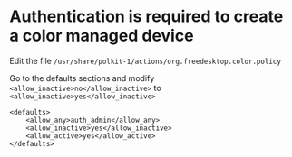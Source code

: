 # Authentication is required to create a color managed device

Edit the file `/usr/share/polkit-1/actions/org.freedesktop.color.policy`

Go to the defaults sections and modify `<allow_inactive>no</allow_inactive>` to `<allow_inactive>yes</allow_inactive>`
```
<defaults>
    <allow_any>auth_admin</allow_any>
    <allow_inactive>yes</allow_inactive>
    <allow_active>yes</allow_active>
</defaults>
```
